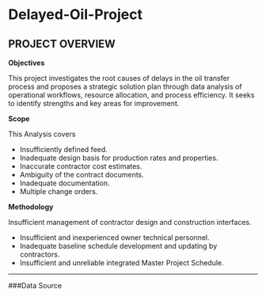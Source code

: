 # Delayed-Oil-Project
## PROJECT OVERVIEW
**Objectives**

This project investigates the root causes of delays in the oil transfer process and proposes a strategic solution plan through data analysis of operational workflows, resource allocation, and process efficiency. It seeks to identify strengths and key areas for improvement. 

**Scope**

This Analysis covers

* Insufficiently defined feed.
*  Inadequate design basis for production rates and properties.
* Inaccurate contractor cost estimates.
* Ambiguity of the contract documents.
* Inadequate documentation.
* Multiple change orders.

**Methodology**

 Insufficient management of contractor design and construction interfaces.
* Insufficient and inexperienced owner technical personnel.
* Inadequate baseline schedule development and updating by contractors.
* Insufficient and unreliable integrated Master Project Schedule.
 ___
###Data Source
